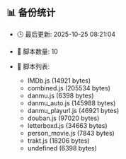 ## 📊 备份统计

- 🕒 最后更新: 2025-10-25 08:21:04
- 📁 脚本数量: 10
- 📄 脚本列表:

  - IMDb.js (14921 bytes)
  - combined.js (205534 bytes)
  - danmu.js (6398 bytes)
  - danmu_auto.js (145988 bytes)
  - danmu_playurl.js (46921 bytes)
  - douban.js (97020 bytes)
  - letterboxd.js (34663 bytes)
  - person_movie.js (7843 bytes)
  - trakt.js (18206 bytes)
  - undefined (6398 bytes)
